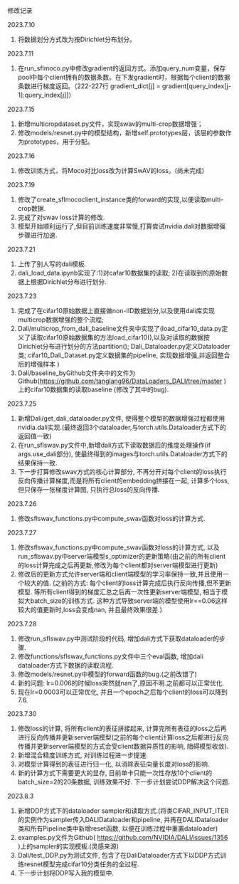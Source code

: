 修改记录

2023.7.10
1. 将数据划分方式改为按Dirichlet分布划分。

2023.7.11
1. 在run_sflmoco.py中修改gradient的返回方式。添加query_num变量，保存pool中每个client拥有的数据条数。在下发gradient时，根据每个client的数据条数进行梯度返回。（222-227行  gradient_dict[j] = gradient[query_index[j-1]:query_index[j]]）

2023.7.15
1. 新增multicropdataset.py文件，实现swav的multi-crop数据增强；
2. 修改models/resnet.py中的模型结构，新增self.prototypes层，该层的参数作为prototypes，用于分配。

2023.7.16
1. 修改训练方式，将Moco对比loss改为计算SwAV的loss。(尚未完成)

2023.7.19
1. 修改了create_sflmococlient_instance类的forward的实现,以便读取multi-crop数据.
2. 完成了对swav loss计算的修改.
3. 模型开始顺利运行了,但目前训练速度非常慢,打算尝试nvidia.dali对数据增强步骤进行加速.

2023.7.21
1. 上传了别人写的dali模板.
2. dali_load_data.ipynb实现了:1)对cafar10数据集的读取; 2)在读取到的原始数据上根据Dirichlet分布进行划分.

2023.7.23
1. 完成了在cifar10原始数据上直接做non-IID数据划分,以及使用dali库实现multicrop数据增强的整个流程;
2. Dali/multicrop_from_dali_baseline文件夹中实现了(load_cifar10_data.py定义了读取cifar10原始数据集的方法load_cifar10(),以及对读取的数据按Dirichlet分布进行划分的方法partition(); Dali_Dataloader.py定义Dataloader类; cifar10_Dali_Dataset.py定义数据集的pipeline, 实现数据增强,并返回整合后的增强样本 )
3. Dali/baseline_byGithub文件夹中的文件为Github(https://github.com/tanglang96/DataLoaders_DALI/tree/master )上的cifar10数据集的读取baseline (修改了其中的bug).

2023.7.25
1. 新增Dali/get_dali_dataloader.py文件, 使得整个模型的数据增强过程都使用nvidia.dali实现.(最终返回3个dataloader,与torch.utils.Dataloader方式下的返回值一致)
2. 在run_sflswav.py文件中,新增dali方式下读取数据后的维度处理操作(if args.use_dali部分), 使最终得到的images与torch.utils.Dataloader方式下的结果保持一致.
3. 下一步打算修改swav方式的核心计算部分, 不再分开对每个client的loss执行反向传播计算梯度,而是将所有client的embedding拼接在一起, 计算多个loss, 但只保存一张梯度计算图, 只执行总loss的反向传播.

2023.7.26
1. 修改sflswav_functions.py中compute_swav函数对loss的计算方式.

2023.7.27
1. 修改sflswav_functions.py中compute_swav函数对loss的计算方式, 以及run_sflswav.py中server端模型s_optimizer的更新策略(由之前的所有client的loss计算完成之后再更新,修改为每个client都对server端模型进行更新)
2. 修改后的更新方式允许server端和client端模型的学习率保持一致,并且使用一个较大的值. (之前的方式: 每个client的loss计算完成后执行反向传播,但不更新模型. 等所有client得到的梯度汇总之后再一次性更新server端模型, 相当于模拟大batch_size的训练方式. 这种方式导致server端的模型使用lr==0.06这样较大的值更新时,loss会变成nan, 并且最终效果很差.)

2023.7.28
1. 修改run_sflswav.py中测试阶段的代码, 增加dali方式下获取dataloader的步骤.
2. 修改functions/sflswav_functions.py文件中三个eval函数, 增加dali dataloader方式下数据的读取流程.
3. 修改models/resnet.py中模型的forward函数的bug.(之前改错了)
4. 新的问题: lr=0.006的时候loss突然就nan了,原因不明.之前都可以正常优化. 
5. 现在lr=0.0003可以正常优化, 并且一个epoch之后每个client的loss可以降到7.6.

2023.7.30
1. 修改loss的计算, 将所有client的表征拼接起来, 计算完所有表征的loss之后再进行反向传播并更新server端模型(之前的每个client计算loss之后都进行反向传播并更新server端模型的方式会受client数据异质性的影响, 阻碍模型收敛). 
2. 新增混合精度训练方式, 对训练过程进一步提速.
3. 对模型计算得到的表征进行归一化, 以消除表征向量长度对loss的影响.
4. 新的计算方式下需要更大的显存, 目前单卡只能一次性存放10个client的batch_size=2的20条数据, 训练效果不好. 下一步计划尝试DDP解决这个问题.

2023.8.3
1. 新增DDP方式下的dataloader sampler和读取方式.(将类CIFAR_INPUT_ITER的实例作为sampler传入DALIDataloader和pipeline, 并再在DALIDataloader类和所有Pipeline类中新增reset函数, 以便在训练过程中重置dataloader)
2. examples.py文件为Github( https://github.com/NVIDIA/DALI/issues/1356 )上的sampler的实现模板.(灵感来源)
3. Dali/test_DDP.py为测试文件, 包含了在DaliDataloader方式下以DDP方式训练resnet模型完成cifar10分类任务的全过程. 
4. 下一步计划将DDP写入我的模型中.